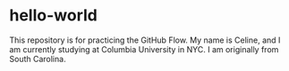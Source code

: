 # hello-world
This repository is for practicing the GitHub Flow.
My name is Celine, and I am currently studying at Columbia University in NYC. I am originally from South Carolina. 
